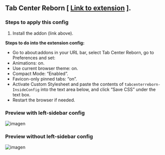 ## Tab Center Reborn [ [Link to extension](https://addons.mozilla.org/es/firefox/addon/tabcenter-reborn/) ].

### Steps to apply this config
<ol>
  <li>Install the addon (link above).</li>
</ol>

<b>Steps to do into the extension config:</b>
<ul>
<li>Go to about:addons in your URL bar, select Tab Center Reborn, go to Preferences and set:</li>
<li>Animations: on.</li>
<li>Use current browser theme: on.</li>
<li>Compact Mode: “Enabled”.</li>
<li>Favicon-only pinned tabs: “on”.</li>
<li>Activate Custom Stylesheet and paste the contents of <code>tabcenterreborn-InsideConfig</code> into the text area below, and click “Save CSS” under the text box.</li>
<li>Restart the browser if needed.</li>
</ul>

### Preview with left-sidebar config

![imagen](https://user-images.githubusercontent.com/22057609/209563130-1b901142-18bc-4fe2-a5d2-651c2165fb87.png)

### Preview without left-sidebar config

![imagen](https://user-images.githubusercontent.com/22057609/209564040-67e8cf47-e839-4c02-9310-6304ccfcd853.png)
